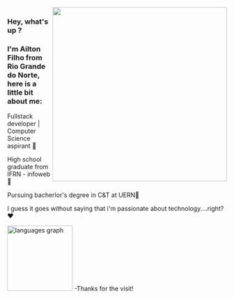 <img align="right" width="400" height="400" src="https://c.tenor.com/ympcCN_fln8AAAAM/baby-yoda-the-mandalorian.gif">


### Hey, what's up ?
### I'm Ailton Filho from Rio Grande do Norte, here is a little bit about me:

Fullstack developer | Computer Science aspirant :robot:

High school graduate from IFRN - infoweb :book:

Pursuing bacherlor's degree in C&T at UERN:book:

I guess it goes without saying that i'm passionate about technology....right? :heart:

<img src="https://github-readme-stats.vercel.app/api/top-langs?username=ailton-f&locale=en&hide_title=false&layout=compact&card_width=320&langs_count=5&theme=dark&hide_border=false&order=2" height="150" alt="languages graph"  />
-Thanks for the visit!

